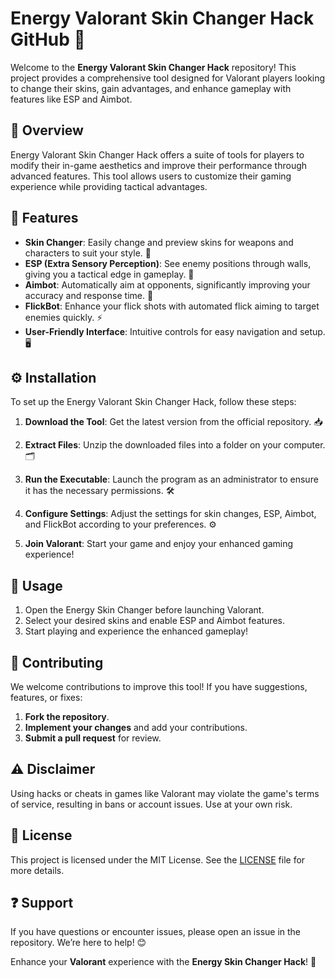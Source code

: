 # Energy Valorant Skin Changer Hack GitHub 🌟

Welcome to the **Energy Valorant Skin Changer Hack** repository! This project provides a comprehensive tool designed for Valorant players looking to change their skins, gain advantages, and enhance gameplay with features like ESP and Aimbot.

## 📌 Overview  
Energy Valorant Skin Changer Hack offers a suite of tools for players to modify their in-game aesthetics and improve their performance through advanced features. This tool allows users to customize their gaming experience while providing tactical advantages.

## 🌟 Features  
- **Skin Changer**: Easily change and preview skins for weapons and characters to suit your style. 🎨  
- **ESP (Extra Sensory Perception)**: See enemy positions through walls, giving you a tactical edge in gameplay. 👀  
- **Aimbot**: Automatically aim at opponents, significantly improving your accuracy and response time. 🎯  
- **FlickBot**: Enhance your flick shots with automated flick aiming to target enemies quickly. ⚡  
- **User-Friendly Interface**: Intuitive controls for easy navigation and setup. 🖥️  

## ⚙️ Installation  
To set up the Energy Valorant Skin Changer Hack, follow these steps:

1. **Download the Tool**: Get the latest version from the official repository. 📥  

2. **Extract Files**: Unzip the downloaded files into a folder on your computer. 🗂️

3. **Run the Executable**: Launch the program as an administrator to ensure it has the necessary permissions. 🛠️

4. **Configure Settings**: Adjust the settings for skin changes, ESP, Aimbot, and FlickBot according to your preferences. ⚙️

5. **Join Valorant**: Start your game and enjoy your enhanced gaming experience!

## 📖 Usage  
1. Open the Energy Skin Changer before launching Valorant.
2. Select your desired skins and enable ESP and Aimbot features.
3. Start playing and experience the enhanced gameplay!

## 🤝 Contributing  
We welcome contributions to improve this tool! If you have suggestions, features, or fixes:

1. **Fork the repository**.
2. **Implement your changes** and add your contributions.
3. **Submit a pull request** for review.

## ⚠️ Disclaimer  
Using hacks or cheats in games like Valorant may violate the game's terms of service, resulting in bans or account issues. Use at your own risk.

## 📜 License  
This project is licensed under the MIT License. See the [LICENSE](LICENSE) file for more details.

## ❓ Support  
If you have questions or encounter issues, please open an issue in the repository. We’re here to help! 😊

Enhance your **Valorant** experience with the **Energy Skin Changer Hack**! 🌟